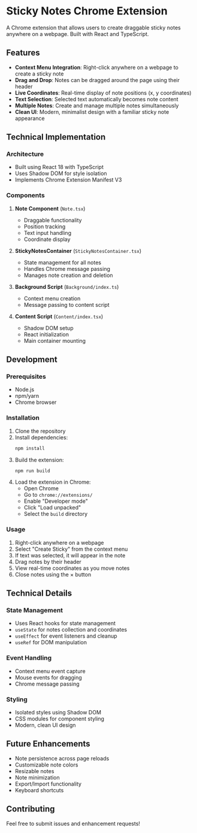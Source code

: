 # Sticky Notes Chrome Extension

A Chrome extension that allows users to create draggable sticky notes anywhere on a webpage. Built with React and TypeScript.

## Features

- **Context Menu Integration**: Right-click anywhere on a webpage to create a sticky note
- **Drag and Drop**: Notes can be dragged around the page using their header
- **Live Coordinates**: Real-time display of note positions (x, y coordinates)
- **Text Selection**: Selected text automatically becomes note content
- **Multiple Notes**: Create and manage multiple notes simultaneously
- **Clean UI**: Modern, minimalist design with a familiar sticky note appearance

## Technical Implementation

### Architecture

- Built using React 18 with TypeScript
- Uses Shadow DOM for style isolation
- Implements Chrome Extension Manifest V3

### Components

1. **Note Component** (`Note.tsx`)

   - Draggable functionality
   - Position tracking
   - Text input handling
   - Coordinate display

2. **StickyNotesContainer** (`StickyNotesContainer.tsx`)

   - State management for all notes
   - Handles Chrome message passing
   - Manages note creation and deletion

3. **Background Script** (`Background/index.ts`)

   - Context menu creation
   - Message passing to content script

4. **Content Script** (`Content/index.tsx`)
   - Shadow DOM setup
   - React initialization
   - Main container mounting

## Development

### Prerequisites

- Node.js
- npm/yarn
- Chrome browser

### Installation

1. Clone the repository
2. Install dependencies:
   ```bash
   npm install
   ```
3. Build the extension:
   ```bash
   npm run build
   ```
4. Load the extension in Chrome:
   - Open Chrome
   - Go to `chrome://extensions/`
   - Enable "Developer mode"
   - Click "Load unpacked"
   - Select the `build` directory

### Usage

1. Right-click anywhere on a webpage
2. Select "Create Sticky" from the context menu
3. If text was selected, it will appear in the note
4. Drag notes by their header
5. View real-time coordinates as you move notes
6. Close notes using the × button

## Technical Details

### State Management

- Uses React hooks for state management
- `useState` for notes collection and coordinates
- `useEffect` for event listeners and cleanup
- `useRef` for DOM manipulation

### Event Handling

- Context menu event capture
- Mouse events for dragging
- Chrome message passing

### Styling

- Isolated styles using Shadow DOM
- CSS modules for component styling
- Modern, clean UI design

## Future Enhancements

- Note persistence across page reloads
- Customizable note colors
- Resizable notes
- Note minimization
- Export/Import functionality
- Keyboard shortcuts

## Contributing

Feel free to submit issues and enhancement requests!
